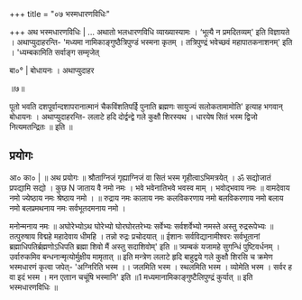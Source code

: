 +++
title = "०७ भस्मधारणविधिः"

+++
अथ भस्मधारणविधिः | ... अथातो भलधारणविधि व्याख्यास्यामः । ‘भूत्यै न प्रमदितव्यम्' इति विज्ञायते । अथाप्युदाहरन्ति- 'मध्यमा नामिकाङ्गुष्ठैत्रिपुण्डं भस्मना कृतम् । तत्रिपुण्द्रं भवेच्छवं महापातकनाशनम्' इति । 'ध्यम्बकामिति सर्वाङ्ग सम्मृजेत्

बा०° | बोधायनः । अथाप्युदाहर

॥७॥

पूतो भवति दशपूर्वान्दशापरानात्मानं चैकविंशतिपईि पुनाति ब्रह्मणः सायुज्यं सलोकतामामोति' इत्याह भगवान् बोधायनः । अथाप्युदाहरन्ति- ललाटे हदि दोर्द्वन्द्वे गले कुक्षौ शिरस्यथ । धारयेष सितं भस्म द्विजो नित्यमतन्द्रितः ॥ इति ॥
## प्रयोगः
आ० का० | ॥ अथ प्रयोगः ॥ श्रौताग्निजं गृह्याग्निजं वा सितं भस्म गृहीत्वाऽभिमत्रयेत् । ॐ सद्योजातं प्रपद्यामि सद्यो । कुछ N जाताय वै नमो नमः । भवे भवेनातिभवे भवस्व माम् । भवोद्भवाय नमः ॥ वामदेवाय नमो ज्येष्ठाय नमः श्रेष्ठाय नमो । ॥ रुद्राय नमः कालाय नमः कलविकरणाय नमो बलविकरणाय नमो बलाय नमो बलप्रमथनाय नमः सर्वभूतदमनाय नमो ।

मनोन्मनाय नमः ॥ अघोरेभ्योऽथ घोरेभ्यो घोरघोरतरेभ्यः सर्वेभ्यः सर्वशर्वेभ्यो नमस्ते अस्तु रुद्ररूपेभ्यः ॥ तत्पुरुषाय विद्महे महादेवाय धीमहि । तन्नो रुद्रः प्रचोदयात् ॥ ईशानः सर्वविद्यानामीश्वरः सर्वभूतानां ब्रह्माधिपतिर्ब्रह्मणोऽधिपति ब्रह्मा शिवो मैं अस्तु सदाशिवोम्' इति ॥ त्र्यम्बकं यजामहे सुगन्धिं पुष्टिवर्धनम् । उर्वारुकमिव बन्धनान्मृत्योर्मुक्षीय मामृतात् ॥ इति मन्त्रेण ललाटे हृदि बाहुद्वये गले कुक्षौ शिरसि च क्रमेण भस्मधारणं कृत्वा जपेत्- 'अग्निरिति भस्म ।। जलमिति भस्म । स्थलमिति भस्म । व्योमेति भस्म । सर्वर ह वा इदं भस्म । मन एताान चचूंषि भस्मानि' इति ॥1 मध्यमानामिकाङ्गुष्टैलिपुण्द्रं कुर्यात् ॥ इति भस्मधारणविधिः ॥
